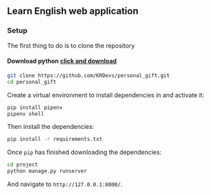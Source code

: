 ## Learn English web application

### Setup
The first thing to do is to clone the repository
#### Download python [click and download](https://www.python.org/)
```sh
git clone https://github.com/KRDevs/personal_gift.git
cd personal_gift
```
Create a virtual environment to install dependencies in and activate it:
```sh
pip install pipenv
pipenv shell
```
Then install the dependencies:
```sh
pip install -r requirements.txt
```
Once `pip` has finished downloading the dependencies:
```sh
cd project
python manage.py runserver
```
And navigate to `http://127.0.0.1:8000/`.
